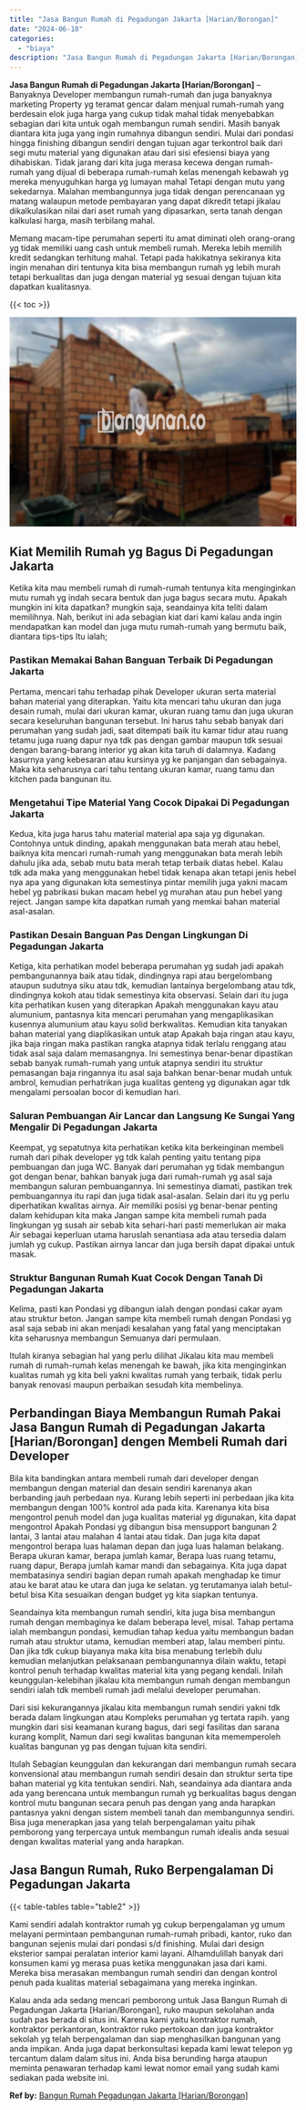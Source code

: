 ```yaml
---
title: "Jasa Bangun Rumah di Pegadungan Jakarta [Harian/Borongan]"
date: "2024-06-18"
categories: 
  - "biaya"
description: "Jasa Bangun Rumah di Pegadungan Jakarta [Harian/Borongan]. Kalau anda ada sedang mencari pemborong untuk Jasa Bangun Rumah di Pegadungan Jakarta [Harian/Bor..."
---
```


**Jasa Bangun Rumah di Pegadungan Jakarta \[Harian/Borongan\]** – Banyaknya Developer membangun rumah-rumah dan juga banyaknya marketing Property yg teramat gencar dalam menjual rumah-rumah yang berdesain elok juga harga yang cukup tidak mahal tidak menyebabkan sebagian dari kita untuk ogah membangun rumah sendiri. Masih banyak diantara kita juga yang ingin rumahnya dibangun sendiri. Mulai dari pondasi hingga finishing dibangun sendiri dengan tujuan agar terkontrol baik dari segi mutu material yang digunakan atau dari sisi efesiensi biaya yang dihabiskan. Tidak jarang dari kita juga merasa kecewa dengan rumah-rumah yang dijual di beberapa rumah-rumah kelas menengah kebawah yg mereka menyuguhkan harga yg lumayan mahal Tetapi dengan mutu yang sekedarnya. Malahan membangunnya juga tidak dengan perencanaan yg matang walaupun metode pembayaran yang dapat dikredit tetapi jikalau dikalkulasikan nilai dari aset rumah yang dipasarkan, serta tanah dengan kalkulasi harga, masih terbilang mahal.

Memang macam-tipe perumahan seperti itu amat diminati oleh orang-orang yg tidak memiliki uang cash untuk membeli rumah. Mereka lebih memilih kredit sedangkan terhitung mahal. Tetapi pada hakikatnya sekiranya kita ingin menahan diri tentunya kita bisa membangun rumah yg lebih murah tetapi berkualitas dan juga dengan material yg sesuai dengan tujuan kita dapatkan kualitasnya.

{{< toc >}}

![Jasa Bangun Rumah di Pegadungan Jakarta [Harian/Borongan]](/images/borong-bangunan-27.png)

## Kiat Memilih Rumah yg Bagus Di Pegadungan Jakarta

Ketika kita mau membeli rumah di rumah-rumah tentunya kita menginginkan mutu rumah yg indah secara bentuk dan juga bagus secara mutu. Apakah mungkin ini kita dapatkan? mungkin saja, seandainya kita teliti dalam memilihnya. Nah, berikut ini ada sebagian kiat dari kami kalau anda ingin mendapatkan kan model dan juga mutu rumah-rumah yang bermutu baik, diantara tips-tips Itu ialah;

### Pastikan Memakai Bahan Banguan Terbaik Di Pegadungan Jakarta

Pertama, mencari tahu terhadap pihak Developer ukuran serta material bahan material yang diterapkan. Yaitu kita mencari tahu ukuran dan juga desain rumah, mulai dari ukuran kamar, ukuran ruang tamu dan juga ukuran secara keseluruhan bangunan tersebut. Ini harus tahu sebab banyak dari perumahan yang sudah jadi, saat ditempati baik itu kamar tidur atau ruang tetamu juga ruang dapur nya tdk pas dengan gambar maupun tdk sesuai dengan barang-barang interior yg akan kita taruh di dalamnya. Kadang kasurnya yang kebesaran atau kursinya yg ke panjangan dan sebagainya. Maka kita seharusnya cari tahu tentang ukuran kamar, ruang tamu dan kitchen pada bangunan itu.

### Mengetahui Tipe Material Yang Cocok Dipakai Di Pegadungan Jakarta

Kedua, kita juga harus tahu material material apa saja yg digunakan. Contohnya untuk dinding, apakah menggunakan bata merah atau hebel, baiknya kita mencari rumah-rumah yang menggunakan bata merah lebih dahulu jika ada, sebab mutu bata merah tetap terbaik diatas hebel. Kalau tdk ada maka yang menggunakan hebel tidak kenapa akan tetapi jenis hebel nya apa yang digunakan kita semestinya pintar memilih juga yakni macam hebel yg pabrikasi bukan macam hebel yg murahan atau pun hebel yang reject. Jangan sampe kita dapatkan rumah yang memkai bahan material asal-asalan.

### Pastikan Desain Banguan Pas Dengan Lingkungan Di Pegadungan Jakarta

Ketiga, kita perhatikan model beberapa perumahan yg sudah jadi apakah pembangunannya baik atau tidak, dindingnya rapi atau bergelombang ataupun sudutnya siku atau tdk, kemudian lantainya bergelombang atau tdk, dindingnya kokoh atau tidak semestinya kita observasi. Selain dari itu juga kita perhatikan kusen yang diterapkan Apakah menggunakan kayu atau alumunium, pantasnya kita mencari perumahan yang mengaplikasikan kusennya alumunium atau kayu solid berkwalitas. Kemudian kita tanyakan bahan material yang diaplikasikan untuk atap Apakah baja ringan atau kayu, jika baja ringan maka pastikan rangka atapnya tidak terlalu renggang atau tidak asal saja dalam memasangnya. Ini semestinya benar-benar dipastikan sebab banyak rumah-rumah yang untuk atapnya sendiri itu struktur pemasangan baja ringannya itu asal saja bahkan benar-benar mudah untuk ambrol, kemudian perhatrikan juga kualitas genteng yg digunakan agar tdk mengalami persoalan bocor di kemudian hari.

### Saluran Pembuangan Air Lancar dan Langsung Ke Sungai Yang Mengalir Di Pegadungan Jakarta

Keempat, yg sepatutnya kita perhatikan ketika kita berkeinginan membeli rumah dari pihak developer yg tdk kalah penting yaitu tentang pipa pembuangan dan juga WC. Banyak dari perumahan yg tidak membangun got dengan benar, bahkan banyak juga dari rumah-rumah yg asal saja membangun saluran pembuangannya. Ini semestinya diamati, pastikan trek pembuangannya itu rapi dan juga tidak asal-asalan. Selain dari itu yg perlu diperhatikan kwalitas airnya. Air memiliki posisi yg benar-benar penting dalam kehidupan kita maka Jangan sampe kita membeli rumah pada lingkungan yg susah air sebab kita sehari-hari pasti memerlukan air maka Air sebagai keperluan utama haruslah senantiasa ada atau tersedia dalam jumlah yg cukup. Pastikan airnya lancar dan juga bersih dapat dipakai untuk masak.

### Struktur Bangunan Rumah Kuat Cocok Dengan Tanah Di Pegadungan Jakarta

Kelima, pasti kan Pondasi yg dibangun ialah dengan pondasi cakar ayam atau struktur beton. Jangan sampe kita membeli rumah dengan Pondasi yg asal saja sebab ini akan menjadi kesalahan yang fatal yang menciptakan kita seharusnya membangun Semuanya dari permulaan.

Itulah kiranya sebagian hal yang perlu dilihat Jikalau kita mau membeli rumah di rumah-rumah kelas menengah ke bawah, jika kita menginginkan kualitas rumah yg kita beli yakni kwalitas rumah yang terbaik, tidak perlu banyak renovasi maupun perbaikan sesudah kita membelinya.

## Perbandingan Biaya Membangun Rumah Pakai Jasa Bangun Rumah di Pegadungan Jakarta \[Harian/Borongan\] dengen Membeli Rumah dari Developer

Bila kita bandingkan antara membeli rumah dari developer dengan membangun dengan material dan desain sendiri karenanya akan berbanding jauh perbedaan nya. Kurang lebih seperti ini perbedaan jika kita membangun dengan 100% kontrol ada pada kita. Karenanya kita bisa mengontrol penuh model dan juga kualitas material yg digunakan, kita dapat mengontrol Apakah Pondasi yg dibangun bisa mensupport bangunan 2 lantai, 3 lantai atau malahan 4 lantai atau tidak. Dan juga kita dapat mengontrol berapa luas halaman depan dan juga luas halaman belakang. Berapa ukuran kamar, berapa jumlah kamar, Berapa luas ruang tetamu, ruang dapur, Berapa jumlah kamar mandi dan sebagainya. Kita juga dapat membatasinya sendiri bagian depan rumah apakah menghadap ke timur atau ke barat atau ke utara dan juga ke selatan. yg terutamanya ialah betul-betul bisa Kita sesuaikan dengan budget yg kita siapkan tentunya.

Seandainya kita membangun rumah sendiri, kita juga bisa membangun rumah dengan membaginya ke dalam beberapa level, misal. Tahap pertama ialah membangun pondasi, kemudian tahap kedua yaitu membangun badan rumah atau struktur utama, kemudian memberi atap, lalau memberi pintu. Dan jika tdk cukup biayanya maka kita bisa menabung terlebih dulu kemudian melanjutkan pelaksanaan pembangunannya dilain waktu, tetapi kontrol penuh terhadap kwalitas material kita yang pegang kendali. Inilah keunggulan-kelebihan jikalau kita membangun rumah dengan membangun sendiri ialah tdk membeli rumah jadi melalui developer perumahan.

Dari sisi kekurangannya jikalau kita membangun rumah sendiri yakni tdk berada dalam lingkungan atau Kompleks perumahan yg tertata rapih. yang mungkin dari sisi keamanan kurang bagus, dari segi fasilitas dan sarana kurang komplit, Namun dari segi kwalitas bangunan kita mememperoleh kualitas bangunan yg pas dengan tujuan kita sendiri.

Itulah Sebagian keunggulan dan kekurangan dari membangun rumah secara konvensional atau membangun rumah sendiri desain dan struktur serta tipe bahan material yg kita tentukan sendiri. Nah, seandainya ada diantara anda ada yang berencana untuk membangun rumah yg berkualitas bagus dengan kontrol mutu bangunan secara penuh pas dengan yang anda harapkan pantasnya yakni dengan sistem membeli tanah dan membangunnya sendiri. Bisa juga menerapkan jasa yang telah berpengalaman yaitu pihak pemborong yang terpercaya untuk membangun rumah idealis anda sesuai dengan kwalitas material yang anda harapkan.

## Jasa Bangun Rumah, Ruko Berpengalaman Di Pegadungan Jakarta

{{< table-tables table="table2" >}}

Kami sendiri adalah kontraktor rumah yg cukup berpengalaman yg umum melayani permintaan pembangunan rumah-rumah pribadi, kantor, ruko dan bangunan sejenis mulai dari pondasi s/d finishing. Mulai dari design eksterior sampai peralatan interior kami layani. Alhamdulillah banyak dari konsumen kami yg merasa puas ketika menggunakan jasa dari kami. Mereka bisa merasakan membangun rumah sendiri dan dengan kontrol penuh pada kualitas material sebagaimana yang mereka inginkan.

Kalau anda ada sedang mencari pemborong untuk Jasa Bangun Rumah di Pegadungan Jakarta \[Harian/Borongan\], ruko maupun sekolahan anda sudah pas berada di situs ini. Karena kami yaitu kontraktor rumah, kontraktor perkantoran, kontraktor ruko pertokoan dan juga kontraktor sekolah yg telah berpengalaman dan siap menghasilkan bangunan yang anda impikan. Anda juga dapat berkonsultasi kepada kami lewat telepon yg tercantum dalam dalam situs ini. Anda bisa berunding harga ataupun meminta penawaran terhadap kami lewat nomor email yang sudah kami sediakan pada website ini.

**Ref by:** [Bangun Rumah Pegadungan Jakarta [Harian/Borongan]](https://id.wikipedia.org/wiki/Bangun)
